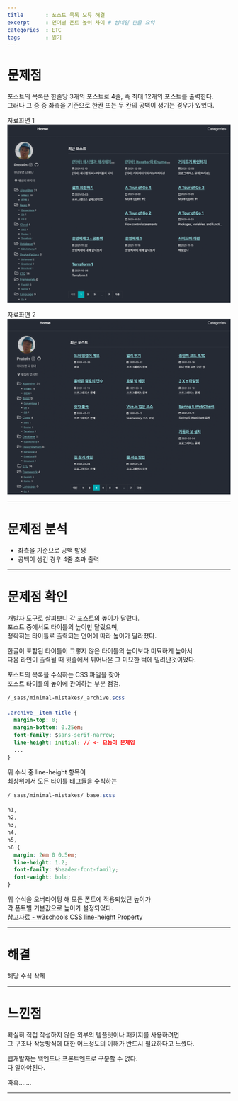 ```yaml
---
title       : 포스트 목록 오류 해결
excerpt     : 언어별 폰트 높이 차이 # 썸네일 한줄 요약
categories  : ETC
tags        : 일기
---
```


# 문제점

포스트의 목록은 한줄당 3개의 포스트로 4줄, 즉 최대 12개의 포스트를 출력한다.  
그러나 그 중 중 좌측을 기준으로 한칸 또는 두 칸의 공백이 생기는 경우가 있었다.

자료화면 1
<img src="/assets/images/row_error_image_1.png" alt="자료화면1">

자료화면 2
<img src="/assets/images/row_error_image_2.png" alt="자료화면2">

---

# 문제점 분석

- 좌측을 기준으로 공백 발생
- 공백이 생긴 경우 4줄 초과 출력

---

# 문제점 확인

개발자 도구로 살펴보니 각 포스트의 높이가 달랐다.  
포스트 중에서도 타이틀의 높이만 달랐으며,  
정확히는 타이틀로 출력되는 언어에 따라 높이가 달라졌다.

한글이 포함된 타이틀이 그렇지 않은 타이틀의 높이보다 미묘하게 높아서  
다음 라인이 출력될 때 윗줄에서 튀어나온 그 미묘한 턱에 밀려난것이었다.

포스트의 목록을 수식하는 CSS 파일을 찾아  
포스트 타이틀의 높이에 관여하는 부분 점검.

```css
/_sass/minimal-mistakes/_archive.scss

.archive__item-title {
  margin-top: 0;
  margin-bottom: 0.25em;
  font-family: $sans-serif-narrow;
  line-height: initial; // <- 요놈이 문제임
  ...
}
```

위 수식 중 line-height 항목이  
최상위에서 모든 타이틀 태그들을 수식하는  

```css
/_sass/minimal-mistakes/_base.scss

h1,
h2,
h3,
h4,
h5,
h6 {
  margin: 2em 0 0.5em;
  line-height: 1.2;
  font-family: $header-font-family;
  font-weight: bold;
}
```

위 수식을 오버라이딩 해 모든 폰트에 적용되었던 높이가  
각 폰트별 기본값으로 높이가 설정되었다.  
[참고자료 - w3schools CSS line-height Property](https://www.w3schools.com/cssref/pr_dim_line-height.asp)

---

# 해결

해당 수식 삭제  

---

# 느낀점

확실히 직접 작성하지 않은 외부의 템플릿이나 패키지를 사용하려면  
그 구조나 작동방식에 대한 어느정도의 이해가 반드시 필요하다고 느꼈다.  

웹개발자는 백엔드나 프론트엔드로 구분할 수 없다.  
다 알아야된다.

따흑.......

---
